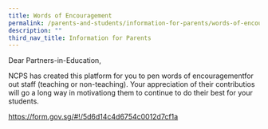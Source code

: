 ```yaml
---
title: Words of Encouragement
permalink: /parents-and-students/information-for-parents/words-of-encouragement/
description: ""
third_nav_title: Information for Parents
---
```

Dear Partners-in-Education,

NCPS has created this platform for you to pen words of encouragementfor out staff (teaching or non-teaching). Your appreciation of their contributios will go a long way in motivationg them to continue to do their best for your students.

https://form.gov.sg/#!/5d6d14c4d6754c0012d7cf1a